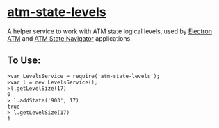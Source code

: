# [atm-state-levels](https://www.npmjs.com/package/atm-state-levels)

A helper service to work with ATM state logical levels, used by [Electron ATM](https://github.com/timgabets/electron-atm) and [ATM State Navigator](https://github.com/timgabets/states-navigator) applications. 

## To Use:

```
>var LevelsService = require('atm-state-levels');
>var l = new LevelsService();
>l.getLevelSize(17)
0
> l.addState('903', 17)
true
> l.getLevelSize(17)
1
```
